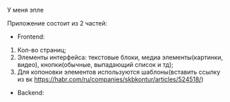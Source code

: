 У меня эпле

Приложение состоит из 2 частей:

 - Frontend:
1. Кол-во страниц;
2. Элементы интерфейса: текстовые блоки, медиа элементы(картинки, видео), кнопки(обычные, выпадающий список и тд);
3. Для копоновки элементов используются шаблоны(вставить ссылку из вк https://habr.com/ru/companies/skbkontur/articles/524518/)



 - Backend:
